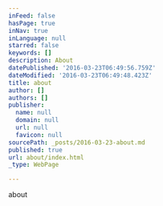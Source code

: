 ```yaml
---
inFeed: false
hasPage: true
inNav: true
inLanguage: null
starred: false
keywords: []
description: About
datePublished: '2016-03-23T06:49:56.759Z'
dateModified: '2016-03-23T06:49:48.423Z'
title: about
author: []
authors: []
publisher:
  name: null
  domain: null
  url: null
  favicon: null
sourcePath: _posts/2016-03-23-about.md
published: true
url: about/index.html
_type: WebPage

---
```

about